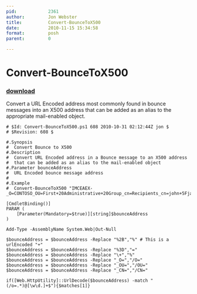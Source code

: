 ```yaml
---
pid:            2361
author:         Jon Webster
title:          Convert-BounceToX500
date:           2010-11-15 15:34:58
format:         posh
parent:         0

---
```


# Convert-BounceToX500

### [download](//scripts/2361.ps1)

Convert a URL Encoded address most commonly found in bounce messages into an X500 address that can be added as an alias to the appropriate mail-enabled object.

```posh
# $Id: Convert-BounceToX500.ps1 608 2010-10-31 02:12:44Z jon $
# $Revision: 608 $

#.Synopsis
#  Convert Bounce to X500
#.Description
#  Convert URL Encoded address in a Bounce message to an X500 address
#  that can be added as an alias to the mail-enabled object
#.Parameter bounceAddress
#  URL Encoded bounce message address
#
#.Example
#  Convert-BounceToX500 "IMCEAEX-_O=CONTOSO_OU=First+20Administrative+20Group_cn=Recipients_cn=john+5Fjacob+2Esmith@contoso.com"

[CmdletBinding()]
PARAM (
	[Parameter(Mandatory=$true)][string]$bounceAddress
)

Add-Type -AssemblyName System.Web|Out-Null

$bounceAddress = $bounceAddress -Replace "%2B","%" # This is a urlEncoded "+"
$bounceAddress = $bounceAddress -Replace "%3D","="
$bounceAddress = $bounceAddress -Replace "\+","%"
$bounceAddress = $bounceAddress -Replace "_O=","/O="
$bounceAddress = $bounceAddress -Replace "_OU=","/OU="
$bounceAddress = $bounceAddress -Replace "_CN=","/CN="

if([Web.HttpUtility]::UrlDecode($bounceAddress) -match "(/o=.*)@[\w\d.]+$"){$matches[1]}

```
